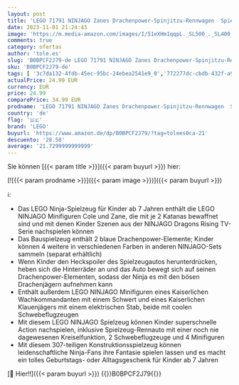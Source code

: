 ```yaml
---
layout: post
title: 'LEGO 71791 NINJAGO Zanes Drachenpower-Spinjitzu-Rennwagen  Spielzeug für Kinder ab 7 Jahren  Jungen & Mädchen  Fahrzeug-Bausatz mit Spinnfunktion und 4 Minifiguren'
date: 2023-11-01 21:24:43
image: 'https://m.media-amazon.com/images/I/51eXHm1qqpL._SL500_._SL400_.jpg'
comments: true
category: ofertas
author: 'tole.es'
slug: 'B0BPCF2J79-de LEGO 71791 NINJAGO Zanes Drachenpower-Spinjitzu-Rennwagen...'
sku: 'B0BPCF2J79-de'
tags: [ '3c7da132-4fdb-45ec-95bc-24ebea2541e9_0','772277dc-cbdb-432f-a915-25a321e9ed8c_0','772277dc-cbdb-432f-a915-25a321e9ed8c_3901','Arborist Merchandising Root','Bauspielzeug & Konstruktionsspielzeug','Bauspielzeugsets','Custom Stores','LEGO','Self Service','Special Features Stores','Spielzeug','Xmas23 Most wanted Toys','lego','🇩🇪', ]
actualPrice: 24.99 EUR
currency: EUR
price: 24.99
comparePrice: 34.99 EUR
prodname: 'LEGO 71791 NINJAGO Zanes Drachenpower-Spinjitzu-Rennwagen  Spielzeug für Kinder ab 7 Jahren  Jungen & Mädchen  Fahrzeug-Bausatz mit Spinnfunktion und 4 Minifiguren'
country: 'de'
flag: '🇩🇪'
brand: 'LEGO'
buyurl: 'https://www.amazon.de/dp/B0BPCF2J79/?tag=tolees0ca-21'
descuento: '28.58'
average: '21.7299999999999'
---
```


Sie können [{{< param title >}}]({{< param buyurl >}}) hier:

[![{{< param prodname >}}]({{< param image >}})]({{< param buyurl >}})

ℹ️:

- Das LEGO Ninja-Spielzeug für Kinder ab 7 Jahren enthält die LEGO NINJAGO Minifiguren Cole und Zane, die mit je 2 Katanas bewaffnet sind und mit denen Kinder Szenen aus der NINJAGO Dragons Rising TV-Serie nachspielen können
- Das Bauspielzeug enthält 2 blaue Drachenpower-Elemente; Kinder können 4 weitere in verschiedenen Farben in anderen NINJAGO-Sets sammeln (separat erhältlich)
- Wenn Kinder den Heckspoiler des Spielzeugautos herunterdrücken, heben sich die Hinterräder an und das Auto bewegt sich auf seinen Drachenpower-Elementen, sodass der Ninja es mit den bösen Drachenjägern aufnehmen kann
- Enthält außerdem LEGO NINJAGO Minifiguren eines Kaiserlichen Wachkommandanten mit einem Schwert und eines Kaiserlichen Klauenjägers mit einem elektrischen Stab, beide mit coolen Schwebeflugzeugen
- Mit diesem LEGO NINJAGO Spielzeug können Kinder superschnelle Action nachspielen, inklusive Spielzeug-Rennauto mit einer noch nie dagewesenen Kreiselfunktion, 2 Schwebeflugzeuge und 4 Minifiguren
- Mit diesem 307-teiligen Konstruktionsspielzeug können leidenschaftliche Ninja-Fans ihre Fantasie spielen lassen und es macht ein tolles Geburtstags- oder Alltagsgeschenk für Kinder ab 7 Jahren

[🛒 Hier!!]({{< param buyurl >}})
{{<world>}}B0BPCF2J79{{</world>}}
